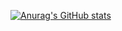 [![Anurag's GitHub stats](https://github-readme-stats.vercel.app/api?username=somnoynadno)](https://github.com/anuraghazra/github-readme-stats)
